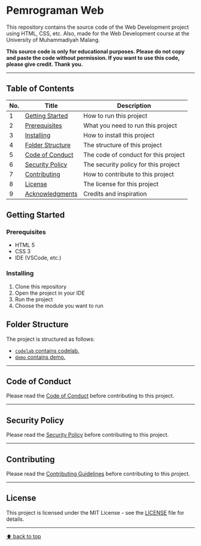 # Pemrograman Web

<!-- [![GitHub license](https://img.shields.io/github/license/rizkyhaksono/pemrograman-fungsional)](https://github.com/rizkyhaksono/pemrograman-fungsional/blob/main/LICENSE)
[![GitHub stars](https://img.shields.io/github/stars/rizkyhaksono/pemrograman-fungsional)]()
[![GitHub forks](https://img.shields.io/github/forks/rizkyhaksono/pemrograman-fungsional)]()
[![GitHub issues](https://img.shields.io/github/issues/rizkyhaksono/pemrograman-fungsional)]()
[![GitHub pull requests](https://img.shields.io/github/issues-pr/rizkyhaksono/pemrograman-fungsional)]()
[![GitHub contributors](https://img.shields.io/github/contributors/rizkyhaksono/pemrograman-fungsional)]()
[![GitHub last commit](https://img.shields.io/github/last-commit/rizkyhaksono/pemrograman-fungsional)]()
[![GitHub commit activity](https://img.shields.io/github/commit-activity/m/rizkyhaksono/pemrograman-fungsional)]()
[![GitHub repo size](https://img.shields.io/github/repo-size/rizkyhaksono/pemrograman-fungsional)]()
[![GitHub code size in bytes](https://img.shields.io/github/languages/code-size/rizkyhaksono/pemrograman-fungsional)]()
[![GitHub language count](https://img.shields.io/github/languages/count/rizkyhaksono/pemrograman-fungsional)]()
[![GitHub top language](https://img.shields.io/github/languages/top/rizkyhaksono/pemrograman-fungsional)]()
[![GitHub release (latest by date)](https://img.shields.io/github/v/release/rizkyhaksono/pemrograman-fungsional)]()
[![GitHub all releases](https://img.shields.io/github/downloads/rizkyhaksono/pemrograman-fungsional/total)]()
[![GitHub search hit counter](https://img.shields.io/github/search/rizkyhaksono/pemrograman-fungsional/pemrograman-fungsional)]()
[![GitHub followers](https://img.shields.io/github/followers/rizkyhaksono?style=social)]()
[![GitHub watchers](https://img.shields.io/github/watchers/rizkyhaksono/pemrograman-fungsional?style=social)]()
[![GitHub issues](https://img.shields.io/github/issues/rizkyhaksono/pemrograman-fungsional?style=social)]() -->

This repository contains the source code of the Web Development project using HTML, CSS, etc. Also, made for the Web Development course at the University of Muhammadiyah Malang.

<b>This source code is only for educational purposes. Please do not copy and paste the code without permission. If you want to use this code, please give credit. Thank you.</b>

---

## Table of Contents

| No. | Title                                 | Description                          |
| --- | ------------------------------------- | ------------------------------------ |
| 1   | [Getting Started](#getting-started)   | How to run this project              |
| 2   | [Prerequisites](#prerequisites)       | What you need to run this project    |
| 3   | [Installing](#installing)             | How to install this project          |
| 4   | [Folder Structure](#folder-structure) | The structure of this project        |
| 5   | [Code of Conduct](#code-of-conduct)   | The code of conduct for this project |
| 6   | [Security Policy](#security-policy)   | The security policy for this project |
| 7   | [Contributing](#contributing)         | How to contribute to this project    |
| 8   | [License](#license)                   | The license for this project         |
| 9   | [Acknowledgments](#acknowledgments)   | Credits and inspiration              |

## Getting Started

### Prerequisites

- HTML 5
- CSS 3
- IDE (VSCode, etc.)

### Installing

1. Clone this repository
2. Open the project in your IDE
3. Run the project
4. Choose the module you want to run

## Folder Structure

The project is structured as follows:

- [`codelab` contains codelab.](https://github.com/rizkyhaksono/pemrograman-web/tree/main/codelab)
- [`demo` contains demo.](https://github.com/rizkyhaksono/pemrograman-web/tree/main/demo/modul1)

---

## Code of Conduct

Please read the [Code of Conduct]() before contributing to this project.

---

## Security Policy

Please read the [Security Policy]() before contributing to this project.

---

## Contributing

Please read the [Contributing Guidelines]() before contributing to this project.

---

## License

This project is licensed under the MIT License - see the [LICENSE](https://github.com/rizkyhaksono/pemrograman-web/blob/main/LICENSE) file for details.

---

<!-- ## Acknowledgments -->

[⬆ back to top](#table-of-contents)

[//]: # "This README was generated with ❤️ by rizkyhaksono"
